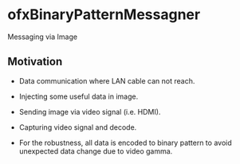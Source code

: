 # ofxBinaryPatternMessagner
Messaging via Image

## Motivation
- Data communication where LAN cable can not reach.
- Injecting some useful data in image.
- Sending image via video signal (i.e. HDMI).
- Capturing video signal and decode.

- For the robustness, all data is encoded to binary pattern to avoid unexpected data change due to video gamma.
